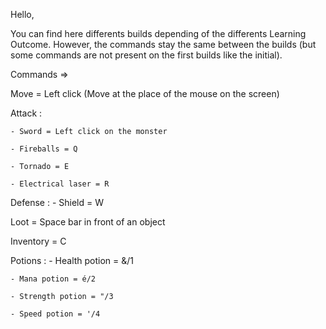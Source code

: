 Hello,

You can find here differents builds depending of the differents Learning Outcome.
However, the commands stay the same between the builds (but some commands are not present on the first builds like the initial).

Commands =>

  Move = Left click (Move at the place of the mouse on the screen)
  
  Attack :
  
    - Sword = Left click on the monster
    
    - Fireballs = Q
    
    - Tornado = E
    
    - Electrical laser = R
    
  Defense :
    - Shield = W
  
  Loot = Space bar in front of an object
  
  Inventory = C
  
  Potions :
    - Health potion = &/1
    
    - Mana potion = é/2
    
    - Strength potion = "/3
    
    - Speed potion = '/4
  
  
